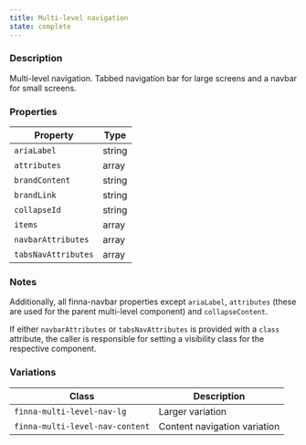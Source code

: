 ```yaml
---
title: Multi-level navigation
state: complete
---
```


### Description

Multi-level navigation. Tabbed navigation bar for large screens and a navbar for 
small screens.

### Properties

| Property             | Type   |
| ---------------------| ------ |
| `ariaLabel`          | string |
| `attributes`         | array  |
| `brandContent`       | string |
| `brandLink`          | string |
| `collapseId`         | string |
| `items`              | array  |
| `navbarAttributes`   | array  |
| `tabsNavAttributes`  | array  |

### Notes

Additionally, all finna-navbar properties except `ariaLabel`, `attributes`
(these are used for the parent multi-level component) and `collapseContent`.

If either `navbarAttributes` or `tabsNavAttributes` is provided with a `class`
attribute, the caller is responsible for setting a visibility class for the
respective component.

### Variations

| Class                           | Description                  |
| ------------------------------- | ---------------------------- |
| `finna-multi-level-nav-lg`      | Larger variation             |
| `finna-multi-level-nav-content` | Content navigation variation |
